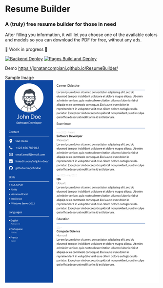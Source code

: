 # Resume Builder

### A (truly) free resume builder for those in need

After filling you information, it will let you choose one of the available colors and models so you can download the PDF for free, without any ads.

:construction: Work in progress :construction:

[![Backend Deploy](https://github.com/jonatancompiani/ResumeBuilder/actions/workflows/azure-webapps-dotnet-core.yml/badge.svg)](https://github.com/jonatancompiani/ResumeBuilder/actions/workflows/azure-webapps-dotnet-core.yml)
[![Pages Build and Deploy](https://github.com/jonatancompiani/ResumeBuilder/actions/workflows/deploy.yml/badge.svg)](https://github.com/jonatancompiani/ResumeBuilder/actions/workflows/deploy.yml)

Demo
https://jonatancompiani.github.io/ResumeBuilder/

Sample Image
![Example](Docs/john-doe-resume.png)



